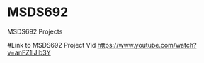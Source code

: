 # MSDS692
MSDS692 Projects

#Link to MSDS692 Project Vid
https://www.youtube.com/watch?v=anFZ1IJIb3Y

